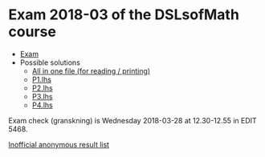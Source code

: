 # Exam 2018-03 of the DSLsofMath course

* [Exam](Exam-2018-03.pdf)
* Possible solutions
    * [All in one file (for reading / printing)](Sol-2018-03.lhs.pdf)
    * [P1.lhs](P1.lhs)
    * [P2.lhs](P2.lhs)
    * [P3.lhs](P3.lhs)
    * [P4.lhs](P4.lhs)

Exam check (granskning) is Wednesday 2018-03-28 at 12.30-12.55 in EDIT 5468.

[Inofficial anonymous result list](anon_results.md)
